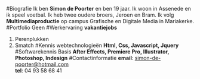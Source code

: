 #Biografie
Ik ben **Simon de Poorter** en ben 19 jaar. Ik woon in Assenede en ik speel voetbal. Ik heb twee oudere broers, Jeroen en Bram. Ik volg **Multimediaproductie** op campus Grafische en Digitale Media in Mariakerke. 
#Portfolio
Geen
#Werkervaring
**vakantiejobs**<br>
1. Perenplukken<br>
2. Smatch
#Kennis webtechnologieën
**Html, Css, Javascript, Jquery**
#Softwarekennis
Basis **After Effects, Premiere Pro, Illustrator, Photoshop, Indesign**
#Contactinformatie
**email**: simon-de-poorter@hotmail.com <br>
**tel**: 04 93 58 68 41

